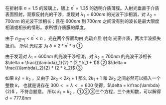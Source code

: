 在折射率 $n = 1.5$ 的玻璃上，镀上 $n^{\prime} = 1.35$ 的透明介质薄膜。入射光垂直于介质表面照射，观察反射光的干涉，发现对 ${\lambda}_1 = 600nm$ 的光波干涉相消，对 ${\lambda}_2 = 700nm$ 的光波干涉相长；且在 $600nm$ 到 $700nm$ 之间没有别的波长是最大限度相消或相长的情形。求所镀介质膜的厚度。


由于 $n_{空气} < n^{\prime} < n$ ，光在两个界面均由 光疏介质 射向 光密介质，两次半波损失抵消。
所以 光程差 为 $\delta = 2 * n^{\prime} * d$ ①   

由于发现对 ${\lambda}_1 = 600nm$ 的光波干涉相消，对 ${\lambda}_2 = 700nm$ 的光波干涉相长
$\delta = \frac{{\lambda}_1}{2} * (2 * k_1 + 1)$  ②
$\delta = \frac{{\lambda}_2}{2} * (2 * k_2)$  ③

如果 $k_1 != k_2$ ，又由于 $2k_2 < 2k_1 + 1$ 那么 $2k_1 + 1$ 和 $2k_2$ 之间必然可以插入一个整数 $k$， 也就是说存在 $300 <= \lambda <= 600$ 使得，$\delta = k\frac{\lambda}{2}$ ，不符合题意。
所以 $k_1 = k_2$ ，①②③三个方程，三个未知数，可以解得
$d = 777.8 nm$  

